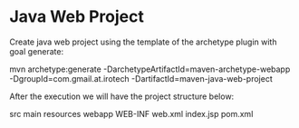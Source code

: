 # Java Web Project

Create java web project using the template of the archetype plugin with goal generate:

mvn archetype:generate -DarchetypeArtifactId=maven-archetype-webapp -DgroupId=com.gmail.at.irotech -DartifactId=maven-java-web-project

After the execution we will have the project structure below:

<root-dir>
	src
		main
			resources
			webapp
				WEB-INF
					web.xml
				index.jsp
	pom.xml
	